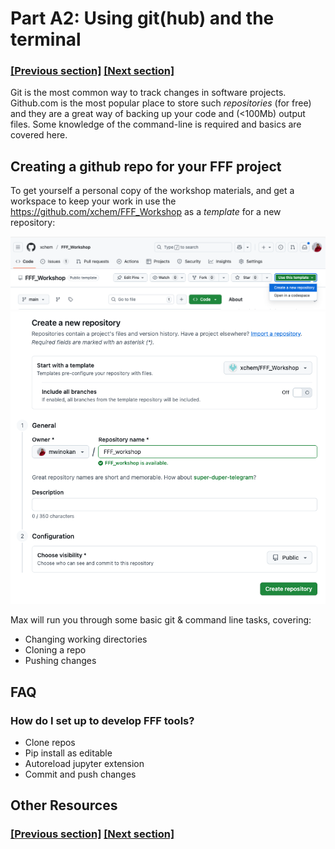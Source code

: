 
# Part A2: Using git(hub) and the terminal

### [[Previous section]](A1_NOTEBOOKS.md) [[Next section]](A3_FFF_TEMPLATE.md)

Git is the most common way to track changes in software projects. Github.com is the most popular place to store such *repositories* (for free) and they are a great way of backing up your code and (<100Mb) output files. Some knowledge of the command-line is required and basics are covered here.

## Creating a github repo for your FFF project

To get yourself a personal copy of the workshop materials, and get a workspace to keep your work in use the https://github.com/xchem/FFF_Workshop as a *template* for a new repository:

<picture>
 <img alt="New repo from template" src="../media/fff_workshop_template.png">
</picture>

<picture>
 <img alt="New repo from template" src="../media/new_repo.png">
</picture>

<!-- Create a new *repository* on Github.com: https://github.com/new. E.g. for this workshop you could set up -->

Max will run you through some basic git & command line tasks, covering:

- Changing working directories
- Cloning a repo
- Pushing changes

## FAQ

### How do I set up to develop FFF tools?

- Clone repos
- Pip install as editable
- Autoreload jupyter extension
- Commit and push changes

## Other Resources

### [[Previous section]](A1_NOTEBOOKS.md) [[Next section]](A3_FFF_TEMPLATE.md)
